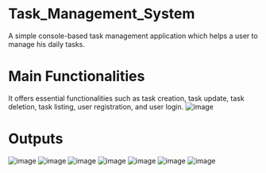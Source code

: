 # Task_Management_System
A simple console-based task management application which helps a user to manage his daily tasks.

# Main Functionalities
It offers essential functionalities such as task creation, task update, task deletion, task listing, user registration, and user login.
![image](https://github.com/KausarShaikh10/Task_Management_System/assets/148196439/07442555-9c55-4adf-a18d-fdb9bcb07821)

# Outputs
![image](https://github.com/KausarShaikh10/Task_Management_System/assets/148196439/3d11bd8b-6dbf-4b51-99ab-c167c27c0e61)
![image](https://github.com/KausarShaikh10/Task_Management_System/assets/148196439/f75e94a7-3bed-4452-86a9-4d37df0e7316)
![image](https://github.com/KausarShaikh10/Task_Management_System/assets/148196439/13e6f749-988a-470e-bc6a-5d8787515257)
![image](https://github.com/KausarShaikh10/Task_Management_System/assets/148196439/415b7261-c390-4eb5-95a3-e5ed50b32c58)
![image](https://github.com/KausarShaikh10/Task_Management_System/assets/148196439/75d19def-37fc-4c6d-b1fd-d8fd8536605a)
![image](https://github.com/KausarShaikh10/Task_Management_System/assets/148196439/5d81dddd-7c14-4391-a7d3-b1ca7ba17af7)
![image](https://github.com/KausarShaikh10/Task_Management_System/assets/148196439/4979c46a-6365-4b6f-a392-039e3775e5a3)
